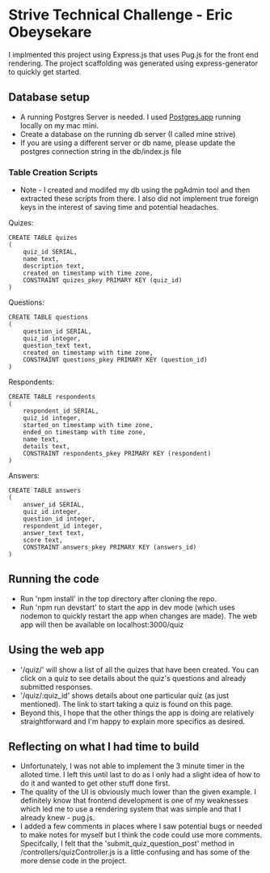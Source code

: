 # Strive Technical Challenge - Eric Obeysekare
I implmented this project using Express.js that uses Pug.js for the front end rendering. The project scaffolding was generated using express-generator to quickly get started.

## Database setup
* A running Postgres Server is needed. I used [Postgres.app](https://postgresapp.com/) running locally on my mac mini.
* Create a database on the running db server (I called mine strive)
* If you are using a different server or db name, please update the postgres connection string in the db/index.js file
### Table Creation Scripts
* Note - I created and modifed my db using the pgAdmin tool and then extracted these scripts from there. I also did not implement true foreign keys in the interest of saving time and potential headaches.

Quizes:
```
CREATE TABLE quizes
(
    quiz_id SERIAL,
    name text,
    description text,
    created_on timestamp with time zone,
    CONSTRAINT quizes_pkey PRIMARY KEY (quiz_id)
)
```
Questions:
```
CREATE TABLE questions
(
    question_id SERIAL,
    quiz_id integer,
    question_text text,
    created_on timestamp with time zone, 
    CONSTRAINT questions_pkey PRIMARY KEY (question_id)
)
```
Respondents:
```
CREATE TABLE respondents
(
    respondent_id SERIAL,
    quiz_id integer,
    started_on timestamp with time zone, 
    ended_on timestamp with time zone, 
    name text,
    details text, 
    CONSTRAINT respondents_pkey PRIMARY KEY (respondent)
)
```
Answers:
```
CREATE TABLE answers
(
    answer_id SERIAL,
    quiz_id integer,
    question_id integer,
    respondent_id integer,
    answer_text text,
    score text, 
    CONSTRAINT answers_pkey PRIMARY KEY (answers_id)
)
```
## Running the code
* Run 'npm install' in the top directory after cloning the repo.
* Run 'npm run devstart' to start the app in dev mode (which uses nodemon to quickly restart the app when changes are made). The web app will then be available on localhost:3000/quiz

## Using the web app
* '/quiz/' will show a list of all the quizes that have been created. You can click on a quiz to see details about the quiz's questions and already submitted responses.
* '/quiz/:quiz_id' shows details about one particular quiz (as just mentioned). The link to start taking a quiz is found on this page.
* Beyond this, I hope that the other things the app is doing are relatively straightforward and I'm happy to explain more specifics as desired.

## Reflecting on what I had time to build
* Unfortunately, I was not able to implement the 3 minute timer in the alloted time. I left this until last to do as I only had a slight idea of how to do it and wanted to get other stuff done first.
* The quality of the UI is obviously much lower than the given example. I definitely know that frontend development is one of my weaknesses which led me to use a rendering system that was simple and that I already knew - pug.js.
* I added a few comments in places where I saw potential bugs or needed to make notes for myself but I think the code could use more comments. Specifcally, I felt that the 'submit_quiz_question_post' method in /controllers/quizController.js is a little confusing and has some of the more dense code in the project.